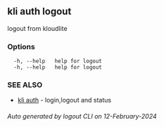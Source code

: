 ## kli auth logout

logout from kloudlite



### Options

```
  -h, --help   help for logout
  -h, --help   help for logout
```

### SEE ALSO

* [kli auth](kli_auth.md)  - login,logout and status

###### Auto generated by logout CLI on 12-February-2024
